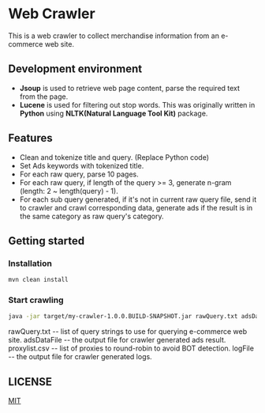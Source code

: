 # Web Crawler

This is a web crawler to collect merchandise information from an e-commerce web site.

## Development environment
- **Jsoup** is used to retrieve web page content, parse the required text from the page.
- **Lucene** is used for filtering out stop words.
 This was originally written in **Python** using **NLTK(Natural Language Tool Kit)** package.

## Features
- Clean and tokenize title and query. (Replace Python code)
- Set Ads keywords with tokenized title.
- For each raw query, parse 10 pages.
- For each raw query, if length of the query >= 3, generate n-gram (length: 2 ~ length(query) - 1).
- For each sub query generated, if it's not in current raw query file, send it to crawler and 
  crawl corresponding data, generate ads if the result is in the same category as raw query's category.

## Getting started
### Installation
```bash
mvn clean install
```
### Start crawling
```bash
java -jar target/my-crawler-1.0.0.BUILD-SNAPSHOT.jar rawQuery.txt adsDataFile proxylist.csv logFile
```
rawQuery.txt -- list of query strings to use for querying e-commerce web site.
adsDataFile -- the output file for crawler generated ads result.
proxylist.csv -- list of proxies to round-robin to avoid BOT detection.
logFile -- the output file for crawler generated logs.

## LICENSE

[MIT](./License.txt)

